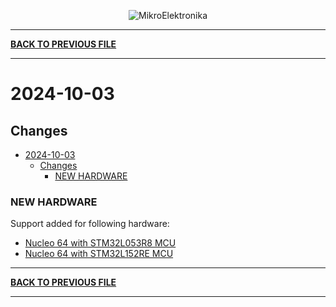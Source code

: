 <p align="center">
  <img src="http://www.mikroe.com/img/designs/beta/logo_small.png?raw=true" alt="MikroElektronika"/>
</p>

---

**[BACK TO PREVIOUS FILE](../changelog.md)**

---

# 2024-10-03

## Changes

- [2024-10-03](#2024-10-03)
  - [Changes](#changes)
    - [NEW HARDWARE](#new-hardware)

### NEW HARDWARE

Support added for following hardware:

+ [Nucleo 64 with STM32L053R8 MCU](https://www.st.com/content/st_com/en/products/evaluation-tools/product-evaluation-tools/mcu-mpu-eval-tools/stm32-mcu-mpu-eval-tools/stm32-nucleo-boards/nucleo-l053r8.html)
+ [Nucleo 64 with STM32L152RE MCU](https://www.st.com/content/st_com/en/products/evaluation-tools/product-evaluation-tools/mcu-mpu-eval-tools/stm32-mcu-mpu-eval-tools/stm32-nucleo-boards/nucleo-l152re.html)

---

**[BACK TO PREVIOUS FILE](../changelog.md)**

---
